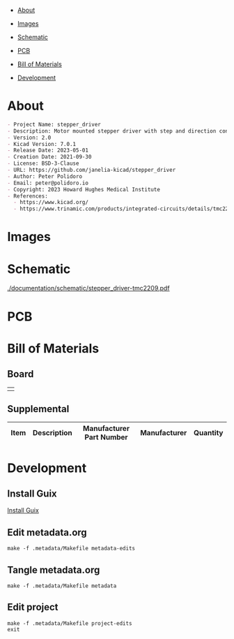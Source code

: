 - [About](#org972227a)
- [Images](#org7f48b12)
- [Schematic](#org9437cc2)
- [PCB](#org45e8c3d)
- [Bill of Materials](#org832f391)
- [Development](#orgf0c4d53)

    <!-- This file is generated automatically from metadata -->
    <!-- File edits may be overwritten! -->


<a id="org972227a"></a>

# About

```markdown
- Project Name: stepper_driver
- Description: Motor mounted stepper driver with step and direction controls and a UART interface.
- Version: 2.0
- Kicad Version: 7.0.1
- Release Date: 2023-05-01
- Creation Date: 2021-09-30
- License: BSD-3-Clause
- URL: https://github.com/janelia-kicad/stepper_driver
- Author: Peter Polidoro
- Email: peter@polidoro.io
- Copyright: 2023 Howard Hughes Medical Institute
- References:
  - https://www.kicad.org/
  - https://www.trinamic.com/products/integrated-circuits/details/tmc2209-la/
```


<a id="org7f48b12"></a>

# Images


<a id="org9437cc2"></a>

# Schematic

[./documentation/schematic/stepper\_driver-tmc2209.pdf](./documentation/schematic/stepper_driver-tmc2209.pdf)


<a id="org45e8c3d"></a>

# PCB


<a id="org832f391"></a>

# Bill of Materials


## Board

|    |
|--- |
|  |


## Supplemental

| Item | Description | Manufacturer Part Number | Manufacturer | Quantity |
|---- |----------- |------------------------ |------------ |-------- |


<a id="orgf0c4d53"></a>

# Development


## Install Guix

[Install Guix](https://guix.gnu.org/manual/en/html_node/Binary-Installation.html)


## Edit metadata.org

    make -f .metadata/Makefile metadata-edits


## Tangle metadata.org

    make -f .metadata/Makefile metadata


## Edit project

    make -f .metadata/Makefile project-edits
    exit